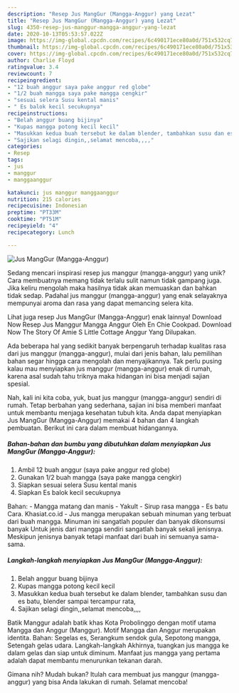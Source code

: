 ```yaml
---
description: "Resep Jus MangGur (Mangga-Anggur) yang Lezat"
title: "Resep Jus MangGur (Mangga-Anggur) yang Lezat"
slug: 4350-resep-jus-manggur-mangga-anggur-yang-lezat
date: 2020-10-13T05:53:57.022Z
image: https://img-global.cpcdn.com/recipes/6c490171ece80a0d/751x532cq70/jus-manggur-mangga-anggur-foto-resep-utama.jpg
thumbnail: https://img-global.cpcdn.com/recipes/6c490171ece80a0d/751x532cq70/jus-manggur-mangga-anggur-foto-resep-utama.jpg
cover: https://img-global.cpcdn.com/recipes/6c490171ece80a0d/751x532cq70/jus-manggur-mangga-anggur-foto-resep-utama.jpg
author: Charlie Floyd
ratingvalue: 3.4
reviewcount: 7
recipeingredient:
- "12 buah anggur saya pake anggur red globe"
- "1/2 buah mangga saya pake mangga cengkir"
- "sesuai selera Susu kental manis"
- " Es balok kecil secukupnya"
recipeinstructions:
- "Belah anggur buang bijinya"
- "Kupas mangga potong kecil kecil"
- "Masukkan kedua buah tersebut ke dalam blender, tambahkan susu dan es batu, blender sampai tercampur rata,"
- "Sajikan selagi dingin,,selamat mencoba,,,,"
categories:
- Resep
tags:
- jus
- manggur
- manggaanggur

katakunci: jus manggur manggaanggur 
nutrition: 215 calories
recipecuisine: Indonesian
preptime: "PT33M"
cooktime: "PT51M"
recipeyield: "4"
recipecategory: Lunch

---
```



![Jus MangGur (Mangga-Anggur)](https://img-global.cpcdn.com/recipes/6c490171ece80a0d/751x532cq70/jus-manggur-mangga-anggur-foto-resep-utama.jpg)

Sedang mencari inspirasi resep jus manggur (mangga-anggur) yang unik? Cara membuatnya memang tidak terlalu sulit namun tidak gampang juga. Jika keliru mengolah maka hasilnya tidak akan memuaskan dan bahkan tidak sedap. Padahal jus manggur (mangga-anggur) yang enak selayaknya mempunyai aroma dan rasa yang dapat memancing selera kita.

Lihat juga resep Jus MangGur (Mangga-Anggur) enak lainnya! Download Now Resep Jus Manggur Mangga Anggur Oleh En Chie Cookpad. Download Now The Story Of Amie S Little Cottage Anggur Yang Dilupakan.

Ada beberapa hal yang sedikit banyak berpengaruh terhadap kualitas rasa dari jus manggur (mangga-anggur), mulai dari jenis bahan, lalu pemilihan bahan segar hingga cara mengolah dan menyajikannya. Tak perlu pusing kalau mau menyiapkan jus manggur (mangga-anggur) enak di rumah, karena asal sudah tahu triknya maka hidangan ini bisa menjadi sajian spesial.


Nah, kali ini kita coba, yuk, buat jus manggur (mangga-anggur) sendiri di rumah. Tetap berbahan yang sederhana, sajian ini bisa memberi manfaat untuk membantu menjaga kesehatan tubuh kita. Anda dapat menyiapkan Jus MangGur (Mangga-Anggur) memakai 4 bahan dan 4 langkah pembuatan. Berikut ini cara dalam membuat hidangannya.

<!--inarticleads1-->

##### Bahan-bahan dan bumbu yang dibutuhkan dalam menyiapkan Jus MangGur (Mangga-Anggur):

1. Ambil 12 buah anggur (saya pake anggur red globe)
1. Gunakan 1/2 buah mangga (saya pake mangga cengkir)
1. Siapkan sesuai selera Susu kental manis
1. Siapkan  Es balok kecil secukupnya


Bahan: - Mangga matang dan manis - Yakult - Sirup rasa mangga - Es batu Cara. Khasiat.co.id - Jus mangga merupakan sebuah minuman yang terbuat dari buah mangga. Minuman ini sangatlah populer dan banyak dikonsumsi banyak Untuk jenis dari mangga sendiri sangatlah banyak sekali jenisnya. Meskipun jenisnya banyak tetapi manfaat dari buah ini semuanya sama-sama. 

<!--inarticleads2-->

##### Langkah-langkah menyiapkan Jus MangGur (Mangga-Anggur):

1. Belah anggur buang bijinya
1. Kupas mangga potong kecil kecil
1. Masukkan kedua buah tersebut ke dalam blender, tambahkan susu dan es batu, blender sampai tercampur rata,
1. Sajikan selagi dingin,,selamat mencoba,,,,


Batik Manggur adalah batik khas Kota Probolinggo dengan motif utama Mangga dan Anggur (Manggur). Motif Mangga dan Anggur merupakan identita. Bahan: Segelas es, Serangkum sendok gula, Sepotong mangga, Setengah gelas udara. Langkah-langkah Akhirnya, tuangkan jus mangga ke dalam gelas dan siap untuk diminum. Manfaat jus mangga yang pertama adalah dapat membantu menurunkan tekanan darah. 

Gimana nih? Mudah bukan? Itulah cara membuat jus manggur (mangga-anggur) yang bisa Anda lakukan di rumah. Selamat mencoba!
